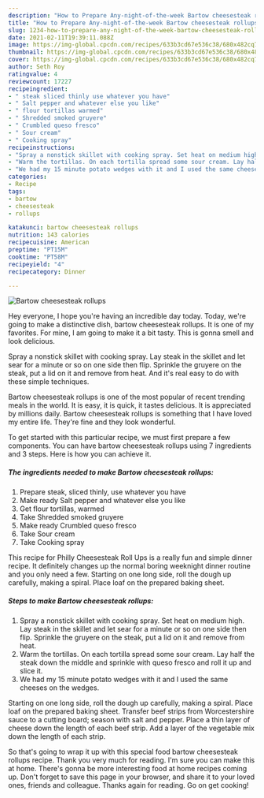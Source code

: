 ```yaml
---
description: "How to Prepare Any-night-of-the-week Bartow cheesesteak rollups"
title: "How to Prepare Any-night-of-the-week Bartow cheesesteak rollups"
slug: 1234-how-to-prepare-any-night-of-the-week-bartow-cheesesteak-rollups
date: 2021-02-11T19:39:11.088Z
image: https://img-global.cpcdn.com/recipes/633b3cd67e536c38/680x482cq70/bartow-cheesesteak-rollups-recipe-main-photo.jpg
thumbnail: https://img-global.cpcdn.com/recipes/633b3cd67e536c38/680x482cq70/bartow-cheesesteak-rollups-recipe-main-photo.jpg
cover: https://img-global.cpcdn.com/recipes/633b3cd67e536c38/680x482cq70/bartow-cheesesteak-rollups-recipe-main-photo.jpg
author: Seth Roy
ratingvalue: 4
reviewcount: 17227
recipeingredient:
- " steak sliced thinly use whatever you have"
- " Salt pepper and whatever else you like"
- " flour tortillas warmed"
- " Shredded smoked gruyere"
- " Crumbled queso fresco"
- " Sour cream"
- " Cooking spray"
recipeinstructions:
- "Spray a nonstick skillet with cooking spray. Set heat on medium high. Lay steak in the skillet and let sear for a minute or so on one side then flip. Sprinkle the gruyere on the steak, put a lid on it and remove from heat."
- "Warm the tortillas. On each tortilla spread some sour cream. Lay half the steak down the middle and sprinkle with queso fresco and roll it up and slice it."
- "We had my 15 minute potato wedges with it and I used the same cheeses on the wedges."
categories:
- Recipe
tags:
- bartow
- cheesesteak
- rollups

katakunci: bartow cheesesteak rollups 
nutrition: 143 calories
recipecuisine: American
preptime: "PT15M"
cooktime: "PT58M"
recipeyield: "4"
recipecategory: Dinner

---
```



![Bartow cheesesteak rollups](https://img-global.cpcdn.com/recipes/633b3cd67e536c38/680x482cq70/bartow-cheesesteak-rollups-recipe-main-photo.jpg)

Hey everyone, I hope you're having an incredible day today. Today, we're going to make a distinctive dish, bartow cheesesteak rollups. It is one of my favorites. For mine, I am going to make it a bit tasty. This is gonna smell and look delicious.

Spray a nonstick skillet with cooking spray. Lay steak in the skillet and let sear for a minute or so on one side then flip. Sprinkle the gruyere on the steak, put a lid on it and remove from heat. And it&#39;s real easy to do with these simple techniques.

Bartow cheesesteak rollups is one of the most popular of recent trending meals in the world. It is easy, it is quick, it tastes delicious. It is appreciated by millions daily. Bartow cheesesteak rollups is something that I have loved my entire life. They're fine and they look wonderful.


To get started with this particular recipe, we must first prepare a few components. You can have bartow cheesesteak rollups using 7 ingredients and 3 steps. Here is how you can achieve it.

<!--inarticleads1-->

##### The ingredients needed to make Bartow cheesesteak rollups:

1. Prepare  steak, sliced thinly, use whatever you have
1. Make ready  Salt pepper and whatever else you like
1. Get  flour tortillas, warmed
1. Take  Shredded smoked gruyere
1. Make ready  Crumbled queso fresco
1. Take  Sour cream
1. Take  Cooking spray


This recipe for Philly Cheesesteak Roll Ups is a really fun and simple dinner recipe. It definitely changes up the normal boring weeknight dinner routine and you only need a few. Starting on one long side, roll the dough up carefully, making a spiral. Place loaf on the prepared baking sheet. 

<!--inarticleads2-->

##### Steps to make Bartow cheesesteak rollups:

1. Spray a nonstick skillet with cooking spray. Set heat on medium high. Lay steak in the skillet and let sear for a minute or so on one side then flip. Sprinkle the gruyere on the steak, put a lid on it and remove from heat.
1. Warm the tortillas. On each tortilla spread some sour cream. Lay half the steak down the middle and sprinkle with queso fresco and roll it up and slice it.
1. We had my 15 minute potato wedges with it and I used the same cheeses on the wedges.


Starting on one long side, roll the dough up carefully, making a spiral. Place loaf on the prepared baking sheet. Transfer beef strips from Worcestershire sauce to a cutting board; season with salt and pepper. Place a thin layer of cheese down the length of each beef strip. Add a layer of the vegetable mix down the length of each strip. 

So that's going to wrap it up with this special food bartow cheesesteak rollups recipe. Thank you very much for reading. I'm sure you can make this at home. There's gonna be more interesting food at home recipes coming up. Don't forget to save this page in your browser, and share it to your loved ones, friends and colleague. Thanks again for reading. Go on get cooking!
